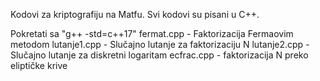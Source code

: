 Kodovi za kriptografiju na Matfu.
Svi kodovi su pisani u C++.

Pokretati sa "g++ -std=c++17"
fermat.cpp - Faktorizacija Fermaovim metodom
lutanje1.cpp - Slučajno lutanje za faktorizaciju N
lutanje2.cpp - Slučajno lutanje za diskretni logaritam
ecfrac.cpp - faktorizacija N preko eliptičke krive
